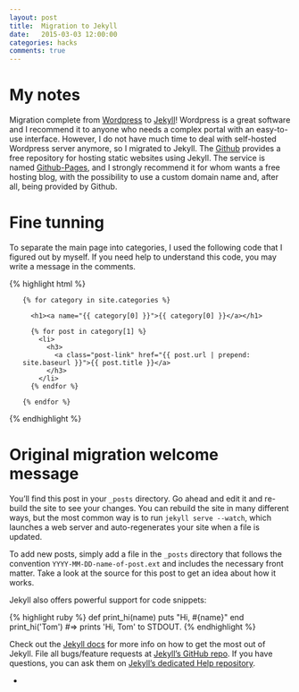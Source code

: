 ```yaml
---
layout: post
title:  Migration to Jekyll
date:   2015-03-03 12:00:00
categories: hacks
comments: true
---
```


# My notes

Migration complete from [Wordpress](https://wordpress.org) to
[Jekyll](http://jekyllrb.com)! Wordpress is a great software and I recommend
it to anyone who needs a complex portal with an easy-to-use interface.
However, I do not have much time to deal with self-hosted Wordpress server
anymore, so I migrated to Jekyll.
The [Github](https://github.com) provides a free repository for hosting static
websites using Jekyll. The service is named
[Github-Pages](https://pages.github.com), and I strongly
recommend it for whom wants a free hosting blog, with the possibility to use a
custom domain name and, after all, being provided by Github.

# Fine tunning

To separate the main page into categories, I used the following code that I figured out by myself.
If you need help to understand this code, you may write a message in the comments.

{% highlight html %}
<div class="blog_main">
  <ul class="post-list">

    {% for category in site.categories %}

      <h1><a name="{{ category[0] }}">{{ category[0] }}</a></h1>

      {% for post in category[1] %}
        <li>
          <h3>
            <a class="post-link" href="{{ post.url | prepend: site.baseurl }}">{{ post.title }}</a>
          </h3>
        </li>
      {% endfor %}

    {% endfor %}
  </ul>
</div>
{% endhighlight %}

# Original migration welcome message

You’ll find this post in your `_posts` directory. Go ahead and edit it and re-build the site to see your changes. You can rebuild the site in many different ways, but the most common way is to run `jekyll serve --watch`, which launches a web server and auto-regenerates your site when a file is updated.

To add new posts, simply add a file in the `_posts` directory that follows the convention `YYYY-MM-DD-name-of-post.ext` and includes the necessary front matter. Take a look at the source for this post to get an idea about how it works.

Jekyll also offers powerful support for code snippets:

{% highlight ruby %}
def print_hi(name)
  puts "Hi, #{name}"
end
print_hi('Tom')
#=> prints 'Hi, Tom' to STDOUT.
{% endhighlight %}

Check out the [Jekyll docs][jekyll] for more info on how to get the most out of Jekyll. File all bugs/feature requests at [Jekyll’s GitHub repo][jekyll-gh]. If you have questions, you can ask them on [Jekyll’s dedicated Help repository][jekyll-help].

[jekyll]:      http://jekyllrb.com
[jekyll-gh]:   https://github.com/jekyll/jekyll
[jekyll-help]: https://github.com/jekyll/jekyll-help

+
